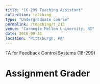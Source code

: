 ```yaml
---
title: "16-299 Teaching Assistant"
collection: teaching
type: "Undergraduate course"
permalink: /teaching/t_213
venue: "Carnegie Mellon University, RI"
date: 2016-09-31
location: "Pittsburgh, PA"
---
```


TA for Feedback Control Systems (16-299)

Assignment Grader
======